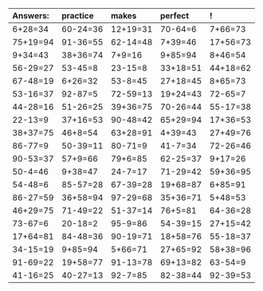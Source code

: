 | Answers: | practice | makes | perfect | ! |
| :--- | :--- | :--- | :--- | :--- |
| 6+28=34 | 60-24=36 | 12+19=31 | 70-64=6 | 7+66=73 | 
| 75+19=94 | 91-36=55 | 62-14=48 | 7+39=46 | 17+56=73 | 
| 9+34=43 | 38+36=74 | 7+9=16 | 9+85=94 | 8+46=54 | 
| 56-29=27 | 53-45=8 | 23-15=8 | 33+18=51 | 44+18=62 | 
| 67-48=19 | 6+26=32 | 53-8=45 | 27+18=45 | 8+65=73 | 
| 53-16=37 | 92-87=5 | 72-59=13 | 19+24=43 | 72-65=7 | 
| 44-28=16 | 51-26=25 | 39+36=75 | 70-26=44 | 55-17=38 | 
| 22-13=9 | 37+16=53 | 90-48=42 | 65+29=94 | 17+36=53 | 
| 38+37=75 | 46+8=54 | 63+28=91 | 4+39=43 | 27+49=76 | 
| 86-77=9 | 50-39=11 | 80-71=9 | 41-7=34 | 72-26=46 | 
| 90-53=37 | 57+9=66 | 79+6=85 | 62-25=37 | 9+17=26 | 
| 50-4=46 | 9+38=47 | 24-7=17 | 71-29=42 | 59+36=95 | 
| 54-48=6 | 85-57=28 | 67-39=28 | 19+68=87 | 6+85=91 | 
| 86-27=59 | 36+58=94 | 97-29=68 | 35+36=71 | 5+48=53 | 
| 46+29=75 | 71-49=22 | 51-37=14 | 76+5=81 | 64-36=28 | 
| 73-67=6 | 20-18=2 | 95-9=86 | 54-39=15 | 27+15=42 | 
| 17+64=81 | 84-48=36 | 90-19=71 | 18+58=76 | 55-18=37 | 
| 34-15=19 | 9+85=94 | 5+66=71 | 27+65=92 | 58+38=96 | 
| 91-69=22 | 19+58=77 | 91-13=78 | 69+13=82 | 63-54=9 | 
| 41-16=25 | 40-27=13 | 92-7=85 | 82-38=44 | 92-39=53 | 
